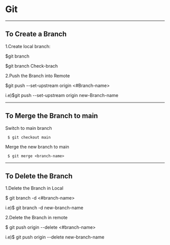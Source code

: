 # Git

-----------------------------------------------------
To Create a Branch
-----------------------------------------------------
1.Create local branch:

  $git branch <new-Branch-name>
  
$git branch Check-brach
 
 
2.Push the Branch into Remote

$git push --set-upstream origin <#Branch-name>

i.e)$git push --set-upstream origin new-Branch-name

------------------------------------------------------
To Merge the Branch to main
------------------------------------------------------

 Switch to main branch
  
     $ git checkout main
  
  Merge the new branch to main
  
     $ git merge <branch-name>

  
------------------------------------------------------
To Delete the Branch
------------------------------------------------------
1.Delete the Branch in Local

$ git branch -d <#branch-name>

i.e)$ git branch -d new-branch-name

2.Delete the Branch in remote

$ git push origin --delete <#branch-name>
  
i.e)$ git push origin --delete new-branch-name
